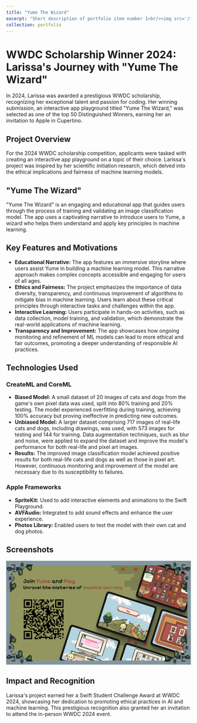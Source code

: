 ```yaml
---
title: "Yume The Wizard"
excerpt: "Short description of portfolio item number 1<br/><img src='/images/500x300.png'>"
collection: portfolio
---
```


# WWDC Scholarship Winner 2024: Larissa's Journey with "Yume The Wizard"

In 2024, Larissa was awarded a prestigious WWDC scholarship, recognizing her exceptional talent and passion for coding. Her winning submission, an interactive app playground titled "Yume The Wizard," was selected as one of the top 50 Distinguished Winners, earning her an invitation to Apple in Cupertino.

## Project Overview

For the 2024 WWDC scholarship competition, applicants were tasked with creating an interactive app playground on a topic of their choice. Larissa's project was inspired by her scientific initiation research, which delved into the ethical implications and fairness of machine learning models.

## "Yume The Wizard"

"Yume The Wizard" is an engaging and educational app that guides users through the process of training and validating an image classification model. The app uses a captivating narrative to introduce users to Yume, a wizard who helps them understand and apply key principles in machine learning.

## Key Features and Motivations

- **Educational Narrative:** The app features an immersive storyline where users assist Yume in building a machine learning model. This narrative approach makes complex concepts accessible and engaging for users of all ages.
- **Ethics and Fairness:** The project emphasizes the importance of data diversity, transparency, and continuous improvement of algorithms to mitigate bias in machine learning. Users learn about these critical principles through interactive tasks and challenges within the app.
- **Interactive Learning:** Users participate in hands-on activities, such as data collection, model training, and validation, which demonstrate the real-world applications of machine learning.
- **Transparency and Improvement:** The app showcases how ongoing monitoring and refinement of ML models can lead to more ethical and fair outcomes, promoting a deeper understanding of responsible AI practices.

## Technologies Used

### CreateML and CoreML

- **Biased Model:** A small dataset of 20 images of cats and dogs from the game's own pixel data was used, split into 80% training and 20% testing. The model experienced overfitting during training, achieving 100% accuracy but proving ineffective in predicting new outcomes.
- **Unbiased Model:** A larger dataset comprising 717 images of real-life cats and dogs, including drawings, was used, with 573 images for testing and 144 for training. Data augmentation techniques, such as blur and noise, were applied to expand the dataset and improve the model's performance for both real-life and pixel art images.
- **Results:** The improved image classification model achieved positive results for both real-life cats and dogs as well as those in pixel art. However, continuous monitoring and improvement of the model are necessary due to its susceptibility to failures.

### Apple Frameworks

- **SpriteKit:** Used to add interactive elements and animations to the Swift Playground.
- **AVFAudio:** Integrated to add sound effects and enhance the user experience.
- **Photos Library:** Enabled users to test the model with their own cat and dog photos.

## Screenshots

![App Screenshot](../images/YumeTheWizard.png)

## Impact and Recognition

Larissa's project earned her a Swift Student Challenge Award at WWDC 2024, showcasing her dedication to promoting ethical practices in AI and machine learning. This prestigious recognition also granted her an invitation to attend the in-person WWDC 2024 event.

